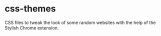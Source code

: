 # css-themes
CSS files to tweak the look of some random websites with the help of the Stylish Chrome extension.
